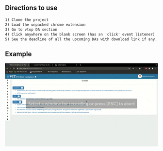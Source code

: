 ## Directions to use
    1) Clone the project
    2) Load the unpacked chrome extension
    3) Go to vtop DA section
    4) Click anywhere on the blank screen (has an 'click' event listener)
    5) See the deadline of all the upcoming DAs with download link if any.

## Example
   
   ![Example](example.gif)
